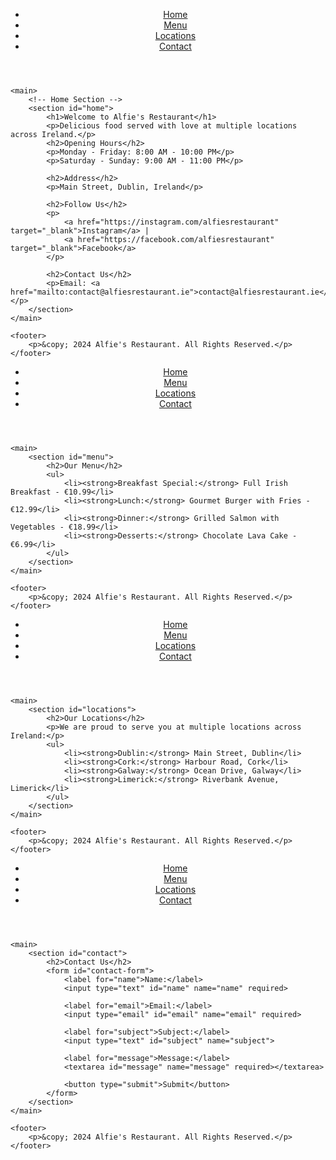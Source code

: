 <!DOCTYPE html>
<html lang="en">
<head>
    <meta charset="UTF-8">
    <meta name="viewport" content="width=device-width, initial-scale=1.0">
    <meta name="description" content="Welcome to Alfie's Restaurant, showcasing our menu, locations, and contact details.">
    <meta name="keywords" content="Alfie's Restaurant, Ireland, Menu, Locations, Contact">
    <meta name="author" content="Alfie's Restaurant">
    <title>Alfie's Restaurant - Home</title>
    <link rel="stylesheet" href="styles.css">
    <script defer src="script.js"></script>
</head>
<body>
    <header>
        <nav>
            <ul>
                <li><a href="index.html">Home</a></li>
                <li><a href="menu.html">Menu</a></li>
                <li><a href="locations.html">Locations</a></li>
                <li><a href="contact.html">Contact</a></li>
            </ul>
        </nav>
    </header>

    <main>
        <!-- Home Section -->
        <section id="home">
            <h1>Welcome to Alfie's Restaurant</h1>
            <p>Delicious food served with love at multiple locations across Ireland.</p>
            <h2>Opening Hours</h2>
            <p>Monday - Friday: 8:00 AM - 10:00 PM</p>
            <p>Saturday - Sunday: 9:00 AM - 11:00 PM</p>

            <h2>Address</h2>
            <p>Main Street, Dublin, Ireland</p>

            <h2>Follow Us</h2>
            <p>
                <a href="https://instagram.com/alfiesrestaurant" target="_blank">Instagram</a> | 
                <a href="https://facebook.com/alfiesrestaurant" target="_blank">Facebook</a>
            </p>

            <h2>Contact Us</h2>
            <p>Email: <a href="mailto:contact@alfiesrestaurant.ie">contact@alfiesrestaurant.ie</a></p>
        </section>
    </main>

    <footer>
        <p>&copy; 2024 Alfie's Restaurant. All Rights Reserved.</p>
    </footer>
</body>
</html>

<html lang="en">
<head>
    <meta charset="UTF-8">
    <meta name="viewport" content="width=device-width, initial-scale=1.0">
    <meta name="description" content="Explore the menu at Alfie's Restaurant">
    <meta name="keywords" content="Alfie's Restaurant, Menu, Food">
    <meta name="author" content="Alfie's Restaurant">
    <title>Alfie's Restaurant - Menu</title>
    <link rel="stylesheet" href="styles.css">
    <script defer src="script.js"></script>
</head>
<body>
    <header>
        <nav>
            <ul>
                <li><a href="index.html">Home</a></li>
                <li><a href="menu.html">Menu</a></li>
                <li><a href="locations.html">Locations</a></li>
                <li><a href="contact.html">Contact</a></li>
            </ul>
        </nav>
    </header>

    <main>
        <section id="menu">
            <h2>Our Menu</h2>
            <ul>
                <li><strong>Breakfast Special:</strong> Full Irish Breakfast - €10.99</li>
                <li><strong>Lunch:</strong> Gourmet Burger with Fries - €12.99</li>
                <li><strong>Dinner:</strong> Grilled Salmon with Vegetables - €18.99</li>
                <li><strong>Desserts:</strong> Chocolate Lava Cake - €6.99</li>
            </ul>
        </section>
    </main>

    <footer>
        <p>&copy; 2024 Alfie's Restaurant. All Rights Reserved.</p>
    </footer>
</body>
</html>

<html lang="en">
<head>
    <meta charset="UTF-8">
    <meta name="viewport" content="width=device-width, initial-scale=1.0">
    <meta name="description" content="Find Alfie's Restaurant locations across Ireland">
    <meta name="keywords" content="Alfie's Restaurant, Locations, Ireland">
    <meta name="author" content="Alfie's Restaurant">
    <title>Alfie's Restaurant - Locations</title>
    <link rel="stylesheet" href="styles.css">
    <script defer src="script.js"></script>
</head>
<body>
    <header>
        <nav>
            <ul>
                <li><a href="index.html">Home</a></li>
                <li><a href="menu.html">Menu</a></li>
                <li><a href="locations.html">Locations</a></li>
                <li><a href="contact.html">Contact</a></li>
            </ul>
        </nav>
    </header>

    <main>
        <section id="locations">
            <h2>Our Locations</h2>
            <p>We are proud to serve you at multiple locations across Ireland:</p>
            <ul>
                <li><strong>Dublin:</strong> Main Street, Dublin</li>
                <li><strong>Cork:</strong> Harbour Road, Cork</li>
                <li><strong>Galway:</strong> Ocean Drive, Galway</li>
                <li><strong>Limerick:</strong> Riverbank Avenue, Limerick</li>
            </ul>
        </section>
    </main>

    <footer>
        <p>&copy; 2024 Alfie's Restaurant. All Rights Reserved.</p>
    </footer>
</body>
</html>

<html lang="en">
<head>
    <meta charset="UTF-8">
    <meta name="viewport" content="width=device-width, initial-scale=1.0">
    <meta name="description" content="Contact Alfie's Restaurant">
    <meta name="keywords" content="Alfie's Restaurant, Contact">
    <meta name="author" content="Alfie's Restaurant">
    <title>Alfie's Restaurant - Contact</title>
    <link rel="stylesheet" href="styles.css">
    <script defer src="script.js"></script>
</head>
<body>
    <header>
        <nav>
            <ul>
                <li><a href="index.html">Home</a></li>
                <li><a href="menu.html">Menu</a></li>
                <li><a href="locations.html">Locations</a></li>
                <li><a href="contact.html">Contact</a></li>
            </ul>
        </nav>
    </header>

    <main>
        <section id="contact">
            <h2>Contact Us</h2>
            <form id="contact-form">
                <label for="name">Name:</label>
                <input type="text" id="name" name="name" required>

                <label for="email">Email:</label>
                <input type="email" id="email" name="email" required>

                <label for="subject">Subject:</label>
                <input type="text" id="subject" name="subject">

                <label for="message">Message:</label>
                <textarea id="message" name="message" required></textarea>

                <button type="submit">Submit</button>
            </form>
        </section>
    </main>

    <footer>
        <p>&copy; 2024 Alfie's Restaurant. All Rights Reserved.</p>
    </footer>
</body>
</html>
